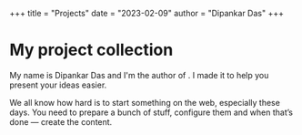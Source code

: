 
+++
title = "Projects"
date = "2023-02-09"
author = "Dipankar Das"
+++

# My project collection

My name is Dipankar Das and I'm the author of . I made it to help you present your ideas easier.

We all know how hard is to start something on the web, especially these days. You need to prepare a bunch of stuff, configure them and when that’s done — create the content.


